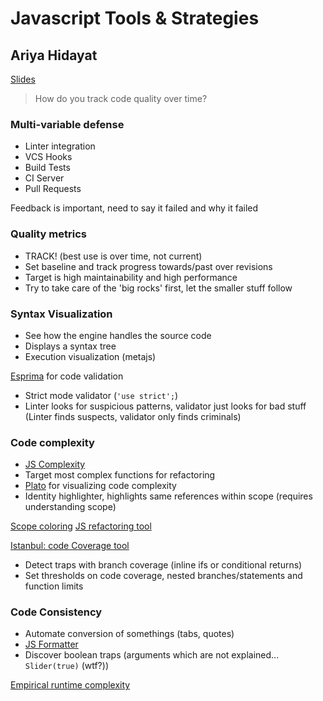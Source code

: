 # Javascript Tools & Strategies
## Ariya Hidayat
[Slides](https://speakerdeck.com/ariya/improving-javascript-code-quality-strategies-and-tools)

> How do you track code quality over time?

### Multi-variable defense

* Linter integration
* VCS Hooks
* Build Tests
* CI Server
* Pull Requests

Feedback is important, need to say it failed and why it failed

### Quality metrics

* TRACK! (best use is over time, not current)
* Set baseline and track progress towards/past over revisions
* Target is high maintainability and high performance
* Try to take care of the 'big rocks' first, let the smaller stuff follow

### Syntax Visualization

* See how the engine handles the source code
* Displays a syntax tree
* Execution visualization (metajs)

[Esprima](http://esprima.org/) for code validation

* Strict mode validator (`'use strict';`)
* Linter looks for suspicious patterns, validator just looks for bad stuff
  (Linter finds suspects, validator only finds criminals)

### Code complexity 
 
* [JS Complexity](http://jscomplexity.org/)
* Target most complex functions for refactoring
* [Plato](https://github.com/jsoverson/plato) for visualizing code complexity
* Identity highlighter, highlights same references within scope (requires 
  understanding scope)

[Scope coloring](https://github.com/mazurov/eslevels-demo)
[JS refactoring tool](https://github.com/ariya/esrefactor)

[Istanbul: code Coverage tool](https://github.com/gotwarlost/istanbul)

* Detect traps with branch coverage (inline ifs or conditional returns)
* Set thresholds on code coverage, nested branches/statements and function limits

### Code Consistency

* Automate conversion of somethings (tabs, quotes)
* [JS Formatter](https://github.com/millermedeiros/esformatter)
* Discover boolean traps (arguments which are not explained... `Slider(true)` (wtf?))

[Empirical runtime complexity](http://esprima.org/demo/functiontrace.html)
